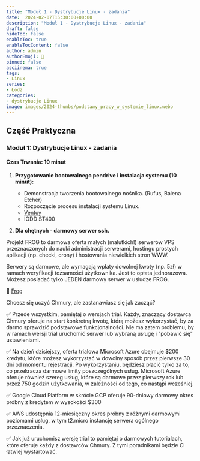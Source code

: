 ```yaml
---
title: "Moduł 1 - Dystrybucje Linux - zadania"
date:  2024-02-07T15:30:00+00:00
description: "Moduł 1 - Dystrybucje Linux - zadania"
draft: false
hideToc: false
enableToc: true
enableTocContent: false
author: admin
authorEmoji: 🐧
pinned: false
asciinema: true
tags:
- Linux
series:
- Łódź
categories:
- dystrybucje Linux
image: images/2024-thumbs/podstawy_pracy_w_systemie_linux.webp
---
```

## Część Praktyczna
### Moduł 1: Dystrybucje Linux - zadania
#### Czas Trwania: 10 minut

1. **Przygotowanie bootowalnego pendrive i instalacja systemu (10 minut):**
   - Demonstracja tworzenia bootowalnego nośnika. (Rufus, Balena Etcher) 
   - Rozpoczęcie procesu instalacji systemu Linux.
   - [Ventoy](https://www.ventoy.net/)
   - IODD ST400


2. **Dla chętnych - darmowy serwer ssh.**

Projekt FROG to darmowa oferta małych (malutkich!) serwerów VPS przeznaczonych do nauki administracji serwerami, hostingu prostych aplikacji (np. checki, crony) i hostowania niewielkich stron WWW.

Serwery są darmowe, ale wymagają wpłaty dowolnej kwoty (np. 5zł) w ramach weryfikacji tożsamości użytkownika. Jest to opłata jednorazowa. Możesz posiadać tylko JEDEN darmowy serwer w usłudze FROG.

🐸 [Frog](https://frog.mikr.us/)

Chcesz się uczyć Chmury, ale zastanawiasz się jak zacząć?

✅ Przede wszystkim, pamiętaj o wersjach trial. Każdy, znaczący dostawca Chmury oferuje na start konkretną kwotę, którą możesz wykorzystać, by za darmo sprawdzić podstawowe funkcjonalności. Nie ma zatem problemu, by w ramach wersji trial uruchomić serwer lub wybraną usługę i "pobawić się" ustawieniami.

✅ Na dzień dzisiejszy, oferta trialowa Microsoft Azure obejmuje $200 kredytu, które możesz wykorzystać w dowolny sposób przez pierwsze 30 dni od momentu rejestracji. Po wykorzystaniu, będziesz płacić tylko za to, co przekracza darmowe limity poszczególnych usług. Microsoft Azure oferuje również szereg usług, które są darmowe przez pierwszy rok lub przez 750 godzin użytkowania, w zależności od tego, co nastąpi wcześniej.

✅ Google Cloud Platform w skrócie GCP oferuje 90-dniowy darmowy okres próbny z kredytem w wysokości $300

✅ AWS udostępnia 12-miesięczny okres próbny z różnymi darmowymi poziomami usług, w tym t2.micro instancję serwera ogólnego przeznaczenia.


✅ Jak już uruchomisz wersję trial to pamiętaj o darmowych tutorialach, które oferuje każdy z dostawców Chmury. Z tymi poradnikami będzie Ci łatwiej wystartować.